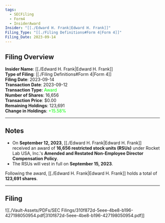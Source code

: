 ```yaml
---
tags:
  - SECFiling
  - Form4
  - InsiderAward
Insider: "[[./Edward H. Frank|Edward H. Frank]]"
Filing_Type: "[[./Filing Definitions#Form 4|Form 4]]"
Filing_Date: 2023-09-14
---
```

## Filing Overview

**Insider Name**: [[./Edward H. Frank|Edward H. Frank]]  
**Type of Filing**: [[./Filing Definitions#Form 4|Form 4]]  
**Filing Date**: 2023-09-14  
**Transaction Date**: 2023-09-12  
**Transaction Type**: <span style="color:lime">Award</span>  
**Number of Shares**: 16,656  
**Transaction Price**: $0.00  
**Remaining Holdings**: 123,691  
**Change in Holdings**: <span style="color:lime">+15.58%</span>  

---
## Notes

- On **September 12, 2023**, [[./Edward H. Frank|Edward H. Frank]] received an award of **16,656 restricted stock units (RSUs)** under Rocket Lab USA, Inc.'s **Amended and Restated Non-Employee Director Compensation Policy**.  
- The RSUs will vest in full on **September 15, 2023**.  

Following the award, [[./Edward H. Frank|Edward H. Frank]] holds a total of **123,691 shares**.

---
## Filing

![[./Vault-Assets/PDFs/SEC Filings/310f872d-5eee-4be8-b196-427198050954.pdf|310f872d-5eee-4be8-b196-427198050954.pdf]]
